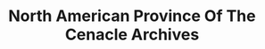 ---
layout: repo
title: "North American Province Of The Cenacle Archives"
id: 15386
permalink: repos/15386/
---